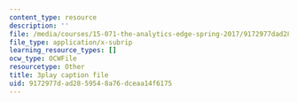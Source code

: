 ```yaml
---
content_type: resource
description: ''
file: /media/courses/15-071-the-analytics-edge-spring-2017/9172977dad2859548a76dceaa14f6175_PLRK4oOkXuI.vtt
file_type: application/x-subrip
learning_resource_types: []
ocw_type: OCWFile
resourcetype: Other
title: 3play caption file
uid: 9172977d-ad28-5954-8a76-dceaa14f6175
---
```

